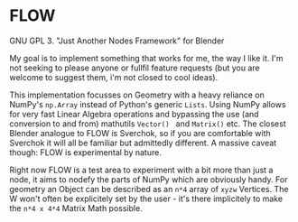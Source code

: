 FLOW
====

GNU GPL 3.  "Just Another Nodes Framework" for Blender

My goal is to implement something that works for me, the way I like it. I'm not seeking to please anyone or fullfil feature requests (but you are welcome to suggest them, i'm not closed to cool ideas).

This implementation focusses on Geometry with a heavy reliance on NumPy's `np.Array` instead of Python's generic `Lists`. Using NumPy allows for very fast Linear Algebra operations and bypassing the use (and conversion to and from) mathutils `Vector() ` and `Matrix()` etc. The closest Blender analogue to FLOW is Sverchok, so if you are comfortable with Sverchok it will all be familiar but admittedly different. A massive caveat though: FLOW is experimental by nature.

Right now FLOW is a test area to experiment with a bit more than just a node, it aims to nodefy the parts of NumPy which are obviously handy. For geometry an Object can be described as an `n*4` array of `xyzw` Vertices. The W won't often be explicitely set by the user - it's there implicitely to make the `n*4 x 4*4` Matrix Math possible.
